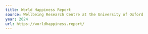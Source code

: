 ```yaml
---
title: World Happiness Report
source: Wellbeing Research Centre at the University of Oxford
year: 2024
url: https://worldhappiness.report/
---
```

